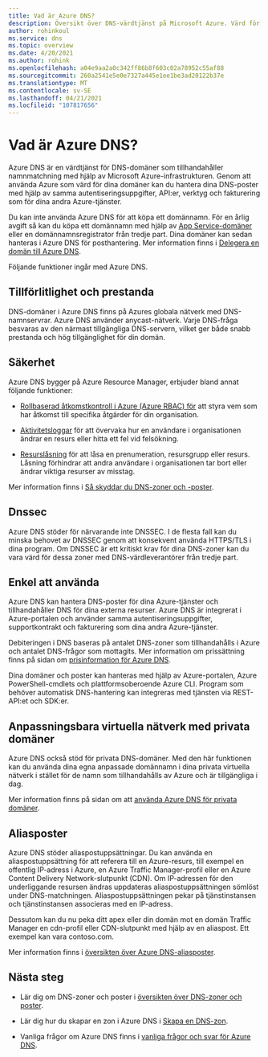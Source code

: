 ```yaml
---
title: Vad är Azure DNS?
description: Översikt över DNS-värdtjänst på Microsoft Azure. Värd för din domän på Microsoft Azure.
author: rohinkoul
ms.service: dns
ms.topic: overview
ms.date: 4/20/2021
ms.author: rohink
ms.openlocfilehash: a04e9aa2a0c342ff86b8f603c02a78952c55af88
ms.sourcegitcommit: 260a2541e5e0e7327a445e1ee1be3ad20122b37e
ms.translationtype: MT
ms.contentlocale: sv-SE
ms.lasthandoff: 04/21/2021
ms.locfileid: "107817656"
---
```

# <a name="what-is-azure-dns"></a>Vad är Azure DNS?

Azure DNS är en värdtjänst för DNS-domäner som tillhandahåller namnmatchning med hjälp av Microsoft Azure-infrastrukturen. Genom att använda Azure som värd för dina domäner kan du hantera dina DNS-poster med hjälp av samma autentiseringsuppgifter, API:er, verktyg och fakturering som för dina andra Azure-tjänster.

Du kan inte använda Azure DNS för att köpa ett domännamn. För en årlig avgift så kan du köpa ett domännamn med hjälp av [App Service-domäner](../app-service/manage-custom-dns-buy-domain.md#buy-an-app-service-domain) eller en domännamnsregistrator från tredje part. Dina domäner kan sedan hanteras i Azure DNS för posthantering. Mer information finns i [Delegera en domän till Azure DNS](dns-domain-delegation.md).

Följande funktioner ingår med Azure DNS.

## <a name="reliability-and-performance"></a>Tillförlitlighet och prestanda

DNS-domäner i Azure DNS finns på Azures globala nätverk med DNS-namnservrar. Azure DNS använder anycast-nätverk. Varje DNS-fråga besvaras av den närmast tillgängliga DNS-servern, vilket ger både snabb prestanda och hög tillgänglighet för din domän.

## <a name="security"></a>Säkerhet

 Azure DNS bygger på Azure Resource Manager, erbjuder bland annat följande funktioner:

* [Rollbaserad åtkomstkontroll i Azure (Azure RBAC) för](../azure-resource-manager/management/overview.md) att styra vem som har åtkomst till specifika åtgärder för din organisation.

* [Aktivitetsloggar](../azure-resource-manager/management/overview.md) för att övervaka hur en användare i organisationen ändrar en resurs eller hitta ett fel vid felsökning.

* [Resurslåsning](../azure-resource-manager/management/lock-resources.md) för att låsa en prenumeration, resursgrupp eller resurs. Låsning förhindrar att andra användare i organisationen tar bort eller ändrar viktiga resurser av misstag.

Mer information finns i [Så skyddar du DNS-zoner och -poster](dns-protect-zones-recordsets.md). 

## <a name="dnssec"></a>Dnssec

Azure DNS stöder för närvarande inte DNSSEC. I de flesta fall kan du minska behovet av DNSSEC genom att konsekvent använda HTTPS/TLS i dina program. Om DNSSEC är ett kritiskt krav för dina DNS-zoner kan du vara värd för dessa zoner med DNS-värdleverantörer från tredje part.

## <a name="ease-of-use"></a>Enkel att använda

 Azure DNS kan hantera DNS-poster för dina Azure-tjänster och tillhandahåller DNS för dina externa resurser. Azure DNS är integrerat i Azure-portalen och använder samma autentiseringsuppgifter, supportkontrakt och fakturering som dina andra Azure-tjänster. 

Debiteringen i DNS baseras på antalet DNS-zoner som tillhandahålls i Azure och antalet DNS-frågor som mottagits. Mer information om prissättning finns på sidan om [prisinformation för Azure DNS](https://azure.microsoft.com/pricing/details/dns/).

Dina domäner och poster kan hanteras med hjälp av Azure-portalen, Azure PowerShell-cmdlets och plattformsoberoende Azure CLI. Program som behöver automatisk DNS-hantering kan integreras med tjänsten via REST-API:et och SDK:er.

## <a name="customizable-virtual-networks-with-private-domains"></a>Anpassningsbara virtuella nätverk med privata domäner

Azure DNS också stöd för privata DNS-domäner. Med den här funktionen kan du använda dina egna anpassade domännamn i dina privata virtuella nätverk i stället för de namn som tillhandahålls av Azure och är tillgängliga i dag.

Mer information finns på sidan om att [använda Azure DNS för privata domäner](private-dns-overview.md).

## <a name="alias-records"></a>Aliasposter

Azure DNS stöder aliaspostuppsättningar. Du kan använda en aliaspostuppsättning för att referera till en Azure-resurs, till exempel en offentlig IP-adress i Azure, en Azure Traffic Manager-profil eller en Azure Content Delivery Network-slutpunkt (CDN). Om IP-adressen för den underliggande resursen ändras uppdateras aliaspostuppsättningen sömlöst under DNS-matchningen. Aliaspostuppsättningen pekar på tjänstinstansen och tjänstinstansen associeras med en IP-adress.

Dessutom kan du nu peka ditt apex eller din domän mot en domän Traffic Manager en cdn-profil eller CDN-slutpunkt med hjälp av en aliaspost. Ett exempel kan vara contoso.com.

Mer information finns i [översikten över Azure DNS-aliasposter](dns-alias.md).

## <a name="next-steps"></a>Nästa steg

* Lär dig om DNS-zoner och poster i [översikten över DNS-zoner och poster](dns-zones-records.md).

* Lär dig hur du skapar en zon i Azure DNS i [Skapa en DNS-zon](./dns-getstarted-portal.md).

* Vanliga frågor om Azure DNS finns i [vanliga frågor och svar för Azure DNS](dns-faq.md).
